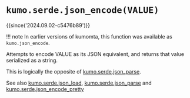 # `kumo.serde.json_encode(VALUE)`

{{since('2024.09.02-c5476b89')}}

!!! note
    In earlier versions of kumomta, this function was available
    as `kumo.json_encode`.

Attempts to encode VALUE as its JSON equivalent, and returns that value
serialized as a string.

This is logically the opposite of [kumo.serde.json_parse](json_parse.md).

See also [kumo.serde.json_load](json_load.md),
[kumo.serde.json_parse](json_parse.md) and
[kumo.serde.json_encode_pretty](json_encode_pretty.md)

